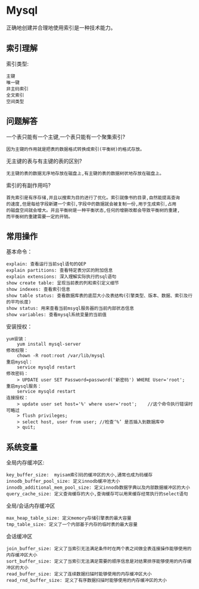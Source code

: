 # Mysql

正确地创建并合理地使用索引是一种技术能力。


## 索引理解

索引类型:

    主键
    唯一键
    非主码索引
    全文索引
    空间类型


## 问题解答

一个表只能有一个主键,一个表只能有一个聚集索引?

    因为主键的作用就是把表的数据格式转换成索引(平衡树)的格式存放。

无主键的表与有主键的表的区别?

    无主键的表的数据无序地存放在磁盘上,有主键的表的数据树状地存放在磁盘上。

索引的有副作用吗?

    首先索引是有序存储,并且以搜索为目的进行了优化。索引就像书的目录,自然能提高查询
    的速度,但是每给字段新建一个索引,字段中的数据就会被复制一份,用于生成索引,占用
    的磁盘空间就会增大。并且平衡树是一种平衡状态,任何的增删改都会导致平衡树的重建,
    而平衡树的重建需要一定的开销。


## 常用操作

基本命令：

    explain: 查看运行当前sql语句的QEP
    explain partitions: 查看特定表分区的附加信息
    explain extensions: 深入理解实际执行的sql语句
    show create table: 呈现当前表的列和索引定义细节
    show indexes: 查看索引信息
    show table status: 查看数据库表的底层大小及表结构(引擎类型、版本、数据、索引及行的平均长度)
    show status: 用来查看当前msyql服务器的当前内部状态信息
    show variables: 查看mysql系统变量的当前值

安装授权：

    yum安装：
        yum install mysql-server
    修改权限：
        chown -R root:root /var/lib/mysql
    重启mysql：
        service mysqld restart
    修改密码：
        > UPDATE user SET Password=password('新密码') WHERE User='root';
    重启mysql服务：
        service mysqld restart
    连接授权：
        > update user set host='%' where user='root';    //这个命令执行错误时可略过
        > flush privileges;
        > select host, user from user; //检查‘%’ 是否插入到数据库中
        > quit;


## 系统变量

全局内存缓冲区:

    key_buffer_size:  myisam索引码的缓冲区的大小,通常也成为码缓存
    innodb_buffer_pool_size: 定义innodb缓冲池大小
    innodb_additional_mem_pool_size: 定义innodb数据字典以及内部数据缓冲区的大小
    query_cache_size: 定义查询缓存的大小,查询缓存可以用来缓存经常执行的select语句

全局/会话内存缓冲区

    max_heap_table_size: 定义memory存储引擎表的最大容量
    tmp_table_size: 定义了一个内部基于内存的临时表的最大容量

会话缓冲区

    join_buffer_size: 定义了当索引无法满足条件时在两个表之间做全表连接操作能够使用的内存缓冲区大小
    sort_buffer_size: 定义了当索引无法满足需要的顺序信息是对结果排序能够使用的内存缓冲区的大小
    read_buffer_size: 定义了连续数据扫描时能够使用的内存缓冲区大小
    read_rnd_buffer_size: 定义了有序数据扫描时能够使用的内存缓冲区的大小